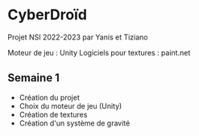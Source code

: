# CyberDroïd

Projet NSI 2022-2023 par Yanis et Tiziano

Moteur de jeu : Unity
Logiciels pour textures : paint.net

## Semaine 1
- Création du projet
- Choix du moteur de jeu (Unity)
- Création de textures
- Création d'un système de gravité

